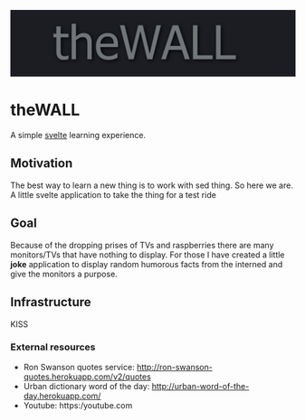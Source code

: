 ![theWall](misc/title.jpeg)

# theWALL

A simple [svelte](https://svelte.dev/) learning experience.

## Motivation

The best way to learn a new thing is to work with sed thing. So here we are. A little svelte application to take the thing for a test ride

## Goal 

Because of the dropping prises of TVs and raspberries there are many monitors/TVs that have nothing to display. For those I have created a little **joke** application to display random humorous facts from the interned and give the monitors a purpose.

## Infrastructure

KISS

### External resources

* Ron Swanson quotes service: http://ron-swanson-quotes.herokuapp.com/v2/quotes
* Urban dictionary word of the day: http://urban-word-of-the-day.herokuapp.com/
* Youtube: https:/youtube.com